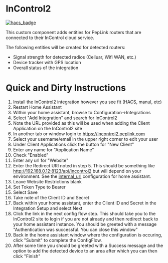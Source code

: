 # InControl2
[![hacs_badge](https://img.shields.io/badge/HACS-Custom-orange.svg)](https://github.com/custom-components/hacs)

This custom component adds entities for PepLink routers that are connected to their InControl cloud service.

The following entities will be created for detected routers:
* Signal strength for detected radios (Celluar, Wifi WAN, etc.)
* Device tracker with GPS location
* Overall status of the integration

# Quick and Dirty Instructions
1. Install the InControl2 integration however you see fit (HACS, manul, etc)
2. Restart Home Assistant
3. Within your home assistant, browse to Configuration->Integrations
4. Select "Add Integration" and search for InControl2
5. Note the URL provided as this will be used when adding the Client Application on the InControl2 site
6. In another tab or window login to https://incontrol2.peplink.com
7. Select your username/email in the upper right corner to edit your user
8. Under Client Applications click the button for "New Client"
9. Enter any name for "Application Name"
10. Check "Enabled"
11. Enter any url for "Website"
7. Enter the Redirect URI noted in step 5. This should be something like http://192.168.0.12:8123/api/incontrol2 but will depend on your environment.  See the [internal_url](https://www.home-assistant.io/docs/configuration/basic/#internal_url) configuration for home assistant.
8. Leave Website Restrictions blank
9. Set Token Type to Bearer
10. Select Save
11. Take note of the Client ID and Secret
12. Back within your home assistant, enter the Client ID and Secret in the Integration Setup and select Next
13. Click the link in the next config flow step.  This should take you to the InControl2 site to login if you are not already and then redirect back to your home assistant instance.  You should be greeted with a message "Authentication was successful. You can close this window"
14. Back in the home assistant window where the configuration is occuring, click "Submit" to complete the ConfigFlow. 
15. After some time you should be greeted with a Success message and the option to add the detected device to an area after which you can then click "Finish"
